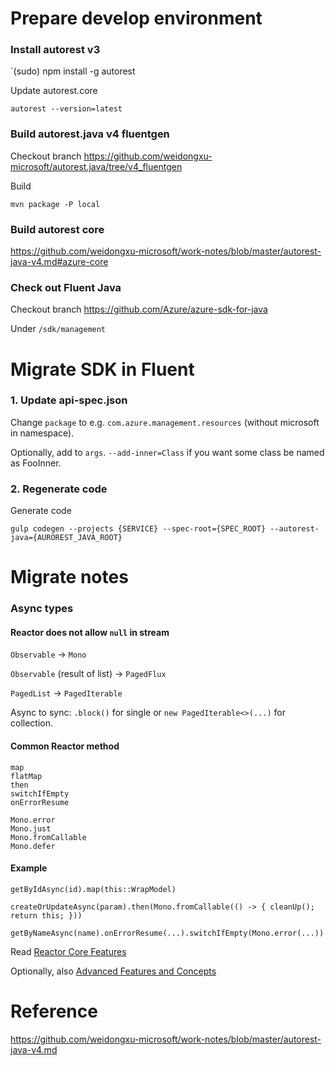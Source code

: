 # Prepare develop environment

### Install autorest v3

`(sudo) npm install -g autorest

Update autorest.core

`autorest --version=latest`

### Build autorest.java v4 fluentgen

Checkout branch https://github.com/weidongxu-microsoft/autorest.java/tree/v4_fluentgen

Build

`mvn package -P local`

### Build autorest core

https://github.com/weidongxu-microsoft/work-notes/blob/master/autorest-java-v4.md#azure-core

### Check out Fluent Java

Checkout branch https://github.com/Azure/azure-sdk-for-java

Under `/sdk/management`

# Migrate SDK in Fluent

### 1. Update api-spec.json

Change `package` to e.g. `com.azure.management.resources` (without microsoft in namespace).

Optionally, add to `args`.
`--add-inner=Class` if you want some class be named as FooInner.

### 2. Regenerate code

Generate code

`gulp codegen --projects {SERVICE} --spec-root={SPEC_ROOT} --autorest-java={AUROREST_JAVA_ROOT}`

# Migrate notes

### Async types

#### Reactor does not allow `null` in stream

`Observable` -> `Mono`

`Observable` (result of list) -> `PagedFlux`

`PagedList` -> `PagedIterable`

Async to sync: `.block()` for single or `new PagedIterable<>(...)` for collection.

#### Common Reactor method

```
map
flatMap
then
switchIfEmpty
onErrorResume

Mono.error
Mono.just
Mono.fromCallable
Mono.defer
```

#### Example

```
getByIdAsync(id).map(this::WrapModel)

createOrUpdateAsync(param).then(Mono.fromCallable(() -> { cleanUp(); return this; }))

getByNameAsync(name).onErrorResume(...).switchIfEmpty(Mono.error(...))
```

Read [Reactor Core Features](https://projectreactor.io/docs/core/release/reference/#core-features)

Optionally, also [Advanced Features and Concepts](https://projectreactor.io/docs/core/release/reference/#advanced)

# Reference

https://github.com/weidongxu-microsoft/work-notes/blob/master/autorest-java-v4.md
